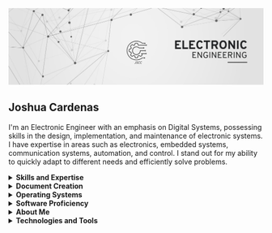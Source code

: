 ![Banner](https://github.com/JsCc-Electro/Ima_profile/blob/8a46adfdaebd482f788fd33b7c791298f49ccdee/Banner_Ingles.jpg)



## Joshua Cardenas

I'm an Electronic Engineer with an emphasis on Digital Systems, possessing skills in the design, implementation, and maintenance of electronic systems. I have expertise in areas such as electronics, embedded systems, communication systems, automation, and control. I stand out for my ability to quickly adapt to different needs and efficiently solve problems.

<details>
<summary><strong>Skills and Expertise</strong></summary>

### Networking:
- LAN, WAN, WLAN
- Router Configuration (Cisco, Juniper)
- Switch Configuration
- Routing Protocols (OSPF, EIGRP, BGP)
- OSI and TCP/IP Models
- DNS, DHCP, MPLS, ACLs
- Software-Defined Networking (SDN)
- Quality of Experience (QoE)
- Quality of Service (QoS)

</details>

<details>
<summary><strong>Document Creation</strong></summary>

### Document Creation:
- LaTeX (IEEE, Standard, APA)
- Laboratory Reports

</details>

<details>
<summary><strong>Operating Systems</strong></summary>

### Operating Systems:
- Linux (Ubuntu, Fedora, Linux Mint, Ubuntu Mate)

</details>

<details>
<summary><strong>Software Proficiency</strong></summary>

### Software Proficiency:
- MATLAB
- Proteus
- Multisim
- Eagle
- Arduino
- Kindle
- Code Blocks
- GIMP
- Visual Studio Code
- Android Studio
- Office Tools

</details>

<details>
<summary><strong>About Me</strong></summary>

I am a skilled professional with expertise in wireless networks, router and switch configuration, routing protocols, OSI and TCP/IP models, and the implementation of various networking technologies. My proficiency extends to document creation using LaTeX and working with different formats such as IEEE, Standard, and APA. Additionally, I am well-versed in operating Linux systems and proficient in a range of software tools including MATLAB, Proteus, Arduino, and more. My commitment to excellence is demonstrated through my experience in handling diverse networking projects and creating high-quality technical documents.

</details>


<details>
  <summary> <strong> Technologies and Tools </strong></summary>


## 🛠 Technologies and Tools

- **Integrated Development Environments (IDEs):**
<div style="display: flex; align-items: center;">
<img src="https://raw.githubusercontent.com/devicons/devicon/master/icons/android/android-original-wordmark.svg" alt="Android Logo" width="100" height="100" style="margin-right: 20px;">
<img src="https://brandslogos.com/wp-content/uploads/images/large/arduino-logo-1.png" width="100" height="100">
<img src="https://github.com/SantiagoBH/SantiagoBH/assets/47339991/5d423319-31d1-4570-99c6-7afbf79853be" width="100" height="100">




- **Programming Languages:**
<img src="https://raw.githubusercontent.com/devicons/devicon/master/icons/c/c-original.svg" width="100" height="100">
<img src="https://upload.wikimedia.org/wikipedia/commons/1/18/ISO_C%2B%2B_Logo.svg" width="100" height="100">
<img src="https://raw.githubusercontent.com/devicons/devicon/master/icons/python/python-original.svg" width="100" height="100">
<img src="https://upload.wikimedia.org/wikipedia/commons/4/4e/Micropython-logo.svg" width="100" height="100">


- **Operating Systems and Platforms:**
<img src="https://github.com/SantiagoBH/SantiagoBH/assets/47339991/91c79f0d-68b0-4e6b-a9cf-1e530afa7d94" width="100" height="100">

- **Databases and Related Technologies:**
<img src="https://logowik.com/content/uploads/images/microsoft-sql-server4529.jpg" width="100" height="100">
  
- **Simulation and Virtualization:**
<img src="https://camo.githubusercontent.com/64bfb64ead15f4d2fe66c1dd2b132a99b1caf1cddb77f57ad5815f9bf94a3d89/68747470733a2f2f75706c6f61642e77696b696d656469612e6f72672f77696b6970656469612f636f6d6d6f6e732f322f32312f4d61746c61625f4c6f676f2e706e67" width="100" height="100">
<img src="https://www.gns3.com/assets/custom/gns3/images/logo-colour.png" width="100" height="100">
<img src="https://seeklogo.com/images/L/labview-logo-263E42F647-seeklogo.com.png" width="100" height="100">


- **Cloud Platforms:**
<img src="https://camo.githubusercontent.com/582944f6627732531ce1a2e20ad43538d1896e16a5f159ea28fd137dbb8e798a/68747470733a2f2f7777772e766563746f726c6f676f2e7a6f6e652f6c6f676f732f676f6f676c655f636c6f75642f676f6f676c655f636c6f75642d69636f6e2e737667" width="100" height="100">
<img src="https://upload.wikimedia.org/wikipedia/commons/9/93/Amazon_Web_Services_Logo.svg" width="100" height="100">

- **Containerization Tools:**
<img src="https://raw.githubusercontent.com/devicons/devicon/master/icons/docker/docker-original-wordmark.svg" width="100" height="100">

- **Markup Language:**
<img src="https://people.apache.org/~sgoeschl/presentations/2019/wehaveasciidoc/images/latex-logo.png" width="100" height="100">

- **Cisco**
<img src="https://github.com/JsCc-Electro/Ima_profile/blob/main/introduction-to-cybersecurity.png?raw=true" width="100" height="100">

- **Others:**
<img src="https://github.com/SantiagoBH/SantiagoBH/assets/47339991/27ad9e99-6160-48d2-aa0b-32263d5a98de" width="100" height="100">
<img src="https://github.com/JosCardElectro/JosCardElectro/assets/47165599/6e971cd3-2222-4033-ace7-588cce04209c" width="100" height="100">
<img src="https://2.bp.blogspot.com/-yEiGm5ZgMqE/WiMw8wpyMXI/AAAAAAAACCI/_8S2InEFJvkfQbIeeuzvwKGEDEVbmRy9wCLcBGAs/s1600/Kindle%2BCreate%2Blogo.png" width="100" height="100">

  
</details>
  
</div>
